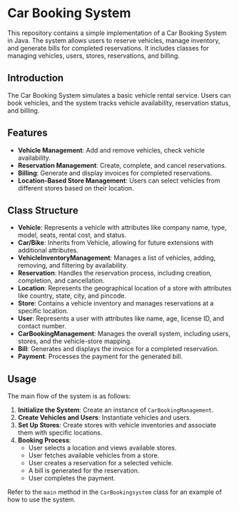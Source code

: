 # Car Booking System

This repository contains a simple implementation of a Car Booking System in Java. The system allows users to reserve vehicles, manage inventory, and generate bills for completed reservations. It includes classes for managing vehicles, users, stores, reservations, and billing.

## Introduction

The Car Booking System simulates a basic vehicle rental service. Users can book vehicles, and the system tracks vehicle availability, reservation status, and billing.

## Features

- **Vehicle Management**: Add and remove vehicles, check vehicle availability.
- **Reservation Management**: Create, complete, and cancel reservations.
- **Billing**: Generate and display invoices for completed reservations.
- **Location-Based Store Management**: Users can select vehicles from different stores based on their location.

## Class Structure

- **Vehicle**: Represents a vehicle with attributes like company name, type, model, seats, rental cost, and status.
- **Car/Bike**: Inherits from Vehicle, allowing for future extensions with additional attributes.
- **VehicleInventoryManagement**: Manages a list of vehicles, adding, removing, and filtering by availability.
- **Reservation**: Handles the reservation process, including creation, completion, and cancellation.
- **Location**: Represents the geographical location of a store with attributes like country, state, city, and pincode.
- **Store**: Contains a vehicle inventory and manages reservations at a specific location.
- **User**: Represents a user with attributes like name, age, license ID, and contact number.
- **CarBookingManagement**: Manages the overall system, including users, stores, and the vehicle-store mapping.
- **Bill**: Generates and displays the invoice for a completed reservation.
- **Payment**: Processes the payment for the generated bill.

## Usage

The main flow of the system is as follows:
1. **Initialize the System**: Create an instance of `CarBookingManagement`.
2. **Create Vehicles and Users**: Instantiate vehicles and users.
3. **Set Up Stores**: Create stores with vehicle inventories and associate them with specific locations.
4. **Booking Process**:
   - User selects a location and views available stores.
   - User fetches available vehicles from a store.
   - User creates a reservation for a selected vehicle.
   - A bill is generated for the reservation.
   - User completes the payment.
   
Refer to the `main` method in the `CarBookingsystem` class for an example of how to use the system.

